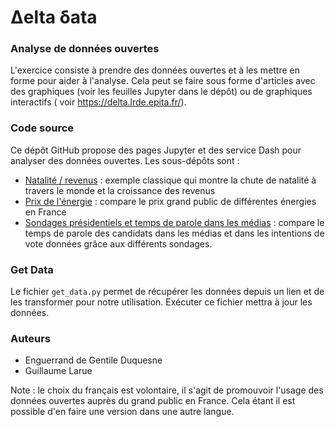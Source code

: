 # Δelta δata

### Analyse de données ouvertes

L'exercice consiste à prendre des données ouvertes et à les mettre en forme pour aider à l'analyse. Cela peut se faire
sous forme d'articles avec des graphiques (voir les feuilles Jupyter dans le dépôt) ou de graphiques interactifs (
voir  https://delta.lrde.epita.fr/).

### Code source

Ce dépôt GitHub propose des pages Jupyter et des service Dash pour analyser des données ouvertes. Les sous-dépôts sont :

* [Natalité / revenus](https://github.com/oricou/delta/tree/main/population) : exemple classique qui montre la chute de
  natalité à travers le monde et la croissance des revenus
* [Prix de l'énergie](https://github.com/oricou/delta/tree/main/energies) : compare le prix grand public de différentes
  énergies en France
* [Sondages présidentiels et temps de parole dans les médias](https://github.com/nsppolls/nsppolls/blob/master/presidentielle.csv) :
  compare le temps de parole des candidats dans les médias et dans les intentions de vote données grâce aux différents
  sondages.

### Get Data

Le fichier `get_data.py` permet de récupérer les données depuis un lien et de les transformer pour notre utilisation.
Exécuter ce fichier mettra à jour les données.

### Auteurs

- Enguerrand de Gentile Duquesne
- Guillaume Larue

Note : le choix du français est volontaire, il s'agit de promouvoir l'usage
des données ouvertes auprès du grand public en France. Cela étant il
est possible d'en faire une version dans une autre langue.
